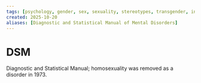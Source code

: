 ```yaml
---
tags: [psychology, gender, sex, sexuality, stereotypes, transgender, intersex, orientation, sexism, masculinity, STEM]
created: 2025-10-20
aliases: [Diagnostic and Statistical Manual of Mental Disorders]
---
```

# DSM

Diagnostic and Statistical Manual; homosexuality was removed as a disorder in 1973.
